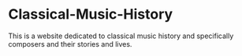 # Classical-Music-History
This is a website dedicated to classical music history and specifically composers and their stories and lives.
